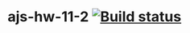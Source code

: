 # ajs-hw-11-2 [![Build status](https://ci.appveyor.com/api/projects/status/t149fk20vlidipjw?svg=true)](https://ci.appveyor.com/project/vasllly/ajs-hw-11-2)
